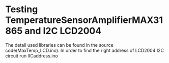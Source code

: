 # Testing TemperatureSensorAmplifierMAX31865 and I2C LCD2004
The detail used libraries can be found in the source code(MaxTemp_LCD.ino).
In order to find the right address of LCD2004 I2C circuit run IICaddress.ino
